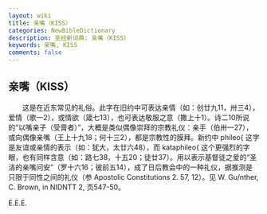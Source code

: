 ```yaml
---
layout: wiki
title: 亲嘴（KISS）
categories: NewBibleDictionary
description: 圣经新词典: 亲嘴（KISS）
keywords: 亲嘴, KISS
comments: false
---
```


## 亲嘴（KISS）

　　这是在近东常见的礼俗。此字在旧约中可表达亲情（如：创廿九11，卅三4），爱情（歌一2），或情欲（箴七13），也可表达敬服之意（撒上十1）。诗二10所说的“以嘴亲子（受膏者）”，大概是类似偶像崇拜的宗教礼仪：亲手（伯卅一27），或向偶像亲嘴（王上十九18；何十三2），都是宗教性的膜拜。新约中 phileo{ 这字是友谊或亲情的表示（如：犹大，太廿六48），而 kataphileo{ 这个更强烈的字眼，也有同样含意（如：路七38，十五20；徒廿37）。用以表示基督徒之爱的“圣洁的亲嘴问安”（罗十六16；彼前五14），成了日后教会中的一种礼仪，据推测是只限于同性之间的礼仪（参 Apostolic Constitutions 2. 57, 12）。见 W. Gu/nther, C. Brown, in NIDNTT 2, 页547-50。

E.E.E.








